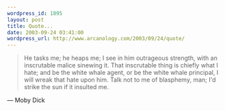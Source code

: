 ```yaml
--- 
wordpress_id: 1895
layout: post
title: Quote...
date: 2003-09-24 03:41:00
wordpress_url: http://www.arcanology.com/2003/09/24/quote/
---
```

<blockquote>
                                                                                                                                                          He tasks me; he heaps me; I see in him outrageous strength, with an inscrutable malice sinewing it. That inscrutable thing is chiefly what I hate; and be the white whale agent, or be the white whale principal, I will wreak that hate upon him. Talk not to me of blasphemy, man; I'd strike the sun if it insulted me.
                                                                                                                                                        </blockquote> — Moby Dick